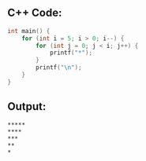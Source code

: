 ## C++ Code:
```cpp
int main() {
    for (int i = 5; i > 0; i--) {
        for (int j = 0; j < i; j++) {
            printf("*");
        }
        printf("\n");
    }
}
```
## Output:
```
*****
****
***
**
*
```
